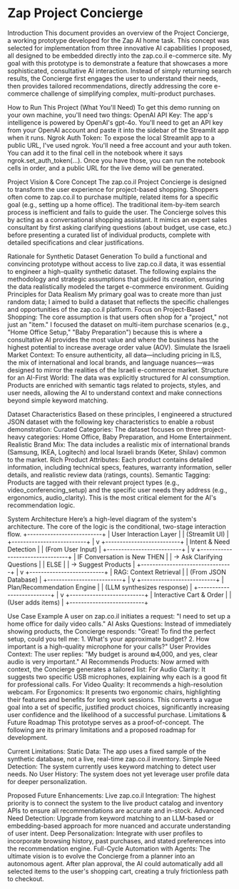 # Zap Project Concierge

Introduction
This document provides an overview of the Project Concierge, a working prototype developed for the Zap AI home task. This concept was selected for implementation from three innovative AI capabilities I proposed, all designed to be embedded directly into the zap.co.il e-commerce site.
My goal with this prototype is to demonstrate a feature that showcases a more sophisticated, consultative AI interaction. Instead of simply returning search results, the Concierge first engages the user to understand their needs, then provides tailored recommendations, directly addressing the core e-commerce challenge of simplifying complex, multi-product purchases.

How to Run This Project (What You'll Need)
To get this demo running on your own machine, you'll need two things:
OpenAI API Key: The app's intelligence is powered by OpenAI's gpt-4o. You'll need to get an API key from your OpenAI account and paste it into the sidebar of the Streamlit app when it runs.
Ngrok Auth Token: To expose the local Streamlit app to a public URL, I've used ngrok. You'll need a free account and your auth token. You can add it to the final cell in the notebook where it says ngrok.set_auth_token(...).
Once you have those, you can run the notebook cells in order, and a public URL for the live demo will be generated.

Project Vision & Core Concept
The zap.co.il Project Concierge is designed to transform the user experience for project-based shopping. Shoppers often come to zap.co.il to purchase multiple, related items for a specific goal (e.g., setting up a home office). The traditional item-by-item search process is inefficient and fails to guide the user.
The Concierge solves this by acting as a conversational shopping assistant. It mimics an expert sales consultant by first asking clarifying questions (about budget, use case, etc.) before presenting a curated list of individual products, complete with detailed specifications and clear justifications.

Rationale for Synthetic Dataset Generation
To build a functional and convincing prototype without access to live zap.co.il data, it was essential to engineer a high-quality synthetic dataset. The following explains the methodology and strategic assumptions that guided its creation, ensuring the data realistically modeled the target e-commerce environment.
Guiding Principles for Data Realism
My primary goal was to create more than just random data; I aimed to build a dataset that reflects the specific challenges and opportunities of the zap.co.il platform.
Focus on Project-Based Shopping: The core assumption is that users often shop for a "project," not just an "item." I focused the dataset on multi-item purchase scenarios (e.g., "Home Office Setup," "Baby Preparation") because this is where a consultative AI provides the most value and where the business has the highest potential to increase average order value (AOV).
Simulate the Israeli Market Context: To ensure authenticity, all data—including pricing in ILS, the mix of international and local brands, and language nuances—was designed to mirror the realities of the Israeli e-commerce market.
Structure for an AI-First World: The data was explicitly structured for AI consumption. Products are enriched with semantic tags related to projects, styles, and user needs, allowing the AI to understand context and make connections beyond simple keyword matching.

Dataset Characteristics
Based on these principles, I engineered a structured JSON dataset with the following key characteristics to enable a robust demonstration:
Curated Categories: The dataset focuses on three project-heavy categories: Home Office, Baby Preparation, and Home Entertainment.
Realistic Brand Mix: The data includes a realistic mix of international brands (Samsung, IKEA, Logitech) and local Israeli brands (Keter, Shilav) common to the market.
Rich Product Attributes: Each product contains detailed information, including technical specs, features, warranty information, seller details, and realistic review data (ratings, counts).
Semantic Tagging: Products are tagged with their relevant project types (e.g., video_conferencing_setup) and the specific user needs they address (e.g., ergonomics, audio_clarity). This is the most critical element for the AI's recommendation logic.

System Architecture
Here’s a high-level diagram of the system's architecture. The core of the logic is the conditional, two-stage interaction flow.
+--------------------------+
| User Interaction Layer   |
| (Streamlit UI)           |
+--------------------------+
             |
             v
+--------------------------+
| Intent & Need Detection  |
| (From User Input)        |
+--------------------------+
             |
             v
+--------------------------------+
| IF Conversation is New THEN    |
|   -> Ask Clarifying Questions  |
| ELSE                           |
|   -> Suggest Products          |
+--------------------------------+
             |
             v
+--------------------------+
| RAG: Context Retrieval   |
| (From JSON Database)     |
+--------------------------+
             |
             v
+--------------------------+
| Plan/Recommendation Engine |
| (LLM synthesizes response) |
+--------------------------+
             |
             v
+--------------------------+
| Interactive Cart & Order |
| (User adds items)        |
+--------------------------+



Use Case Example
A user on zap.co.il initiates a request: "I need to set up a home office for daily video calls."
AI Asks Questions: Instead of immediately showing products, the Concierge responds: "Great! To find the perfect setup, could you tell me: 1. What's your approximate budget? 2. How important is a high-quality microphone for your calls?"
User Provides Context: The user replies: "My budget is around ₪4,000, and yes, clear audio is very important."
AI Recommends Products: Now armed with context, the Concierge generates a tailored list:
For Audio Clarity: It suggests two specific USB microphones, explaining why each is a good fit for professional calls.
For Video Quality: It recommends a high-resolution webcam.
For Ergonomics: It presents two ergonomic chairs, highlighting their features and benefits for long work sessions.
This converts a vague goal into a set of specific, justified product choices, significantly increasing user confidence and the likelihood of a successful purchase.
Limitations & Future Roadmap
This prototype serves as a proof-of-concept. The following are its primary limitations and a proposed roadmap for development.

Current Limitations:
Static Data: The app uses a fixed sample of the synthetic database, not a live, real-time zap.co.il inventory.
Simple Need Detection: The system currently uses keyword matching to detect user needs.
No User History: The system does not yet leverage user profile data for deeper personalization.

Proposed Future Enhancements:
Live zap.co.il Integration: The highest priority is to connect the system to the live product catalog and inventory APIs to ensure all recommendations are accurate and in-stock.
Advanced Need Detection: Upgrade from keyword matching to an LLM-based or embedding-based approach for more nuanced and accurate understanding of user intent.
Deep Personalization: Integrate with user profiles to incorporate browsing history, past purchases, and stated preferences into the recommendation engine.
Full-Cycle Automation with Agents: The ultimate vision is to evolve the Concierge from a planner into an autonomous agent. After plan approval, the AI could automatically add all selected items to the user's shopping cart, creating a truly frictionless path to checkout.
